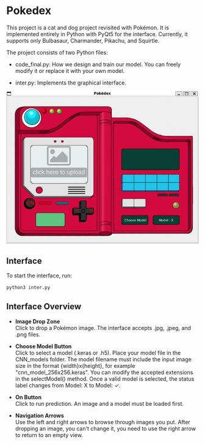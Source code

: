 # Pokedex 

This project is a cat and dog project revisited with Pokémon. It is implemented entirely in Python with PyQt5 for the interface. Currently, it supports only Bulbasaur, Charmander, Pikachu, and Squirtle.

The project consists of two Python files:

- code_final.py: How we design and train our model. You can freely modify it or replace it with your own model.

- inter.py: Implements the graphical interface.


![Interface](Images/interface.png)

## Interface

To start the interface, run:

```bash
python3 inter.py
```

## Interface Overview

- **Image Drop Zone**  
  Click to drop a Pokémon image. The interface accepts .jpg, .jpeg, and .png files.

- **Choose Model Button**  
  Click to select a model (.keras or .h5). Place your model file in the CNN_models folder. The model filename must include the input image size in the format {width}x{height}, for example "cnn_model_256x256.keras". You can modify the accepted extensions in the selectModel() method. Once a valid model is selected, the status label changes from Model: X to Model: ✓.

- **On Button**  
  Click to run prediction. An image and a model must be loaded first.

- **Navigation Arrows**  
  Use the left and right arrows to browse through images you put. After dropping an image, you can't change it, you need to use the right arrow to return to an empty view.

